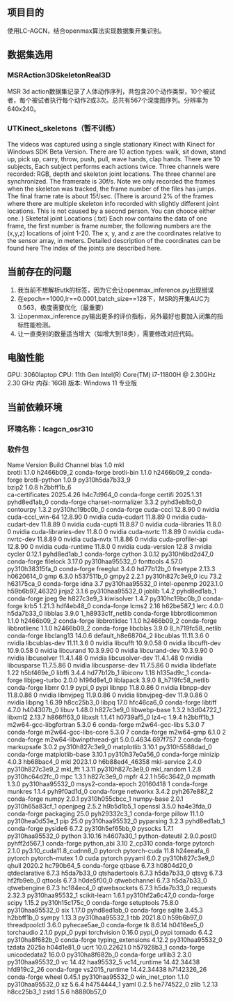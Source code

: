 ## 项目目的
使用LC-AGCN，结合openmax算法实现数据集开集识别。

## 数据集选用
### MSRAction3DSkeletonReal3D
MSR 3d action数据集记录了人体动作序列，共包含20个动作类型，10个被试者，每个被试者执行每个动作2或3次。总共有567个深度图序列。分辨率为640x240。
### UTKinect_skeletons（暂不训练）
The videos was captured using a single stationary Kinect with Kinect for Windows SDK Beta Version. There are 10 action types: walk, sit down, stand up, pick up, carry, throw, push, pull, wave hands, clap hands. There are 10 subjects, Each subject performs each actions twice. Three channels were recorded: RGB, depth and skeleton joint locations. The three channel are synchronized. The framerate is 30f/s. Note we only recorded the frames when the skeleton was tracked, the frame number of the files has jumps. The final frame rate is about 15f/sec. (There is around 2% of the frames where there are multiple skeleton info recorded with slightly different joint locations. This is not caused by a second person. You can chooce either one. )
Sketetal joint Locations (.txt) Each row contains the data of one frame, the first number is frame number, the following numbers are the (x,y,z) locations of joint 1-20. The x, y, and z are the coordinates relative to the sensor array, in meters. Detailed description of the coordinates can be found here The index of the joints are described here.

## 当前存在的问题
1. 我当前不想解析utk的标签，因为它会让openmax_inference.py出现错误
2. 在epoch==1000,lr==0.0001,batch_size==128下，MSR的开集AUC为0.563，极度需要优化（最重要）
3. 让openmax_inference.py输出更多的评价指标，另外最好也要加入闭集的指标性能检测。
4. 让一直类别的数量适当增大（如增大到18类），需要修改对应代码。


## 电脑性能
GPU: 3060laptop
CPU: 11th Gen Intel(R) Core(TM) i7-11800H @ 2.30GHz   2.30 GHz
内存: 16GB
版本: Windows 11 专业版

## 当前依赖环境
### 环境名称：lcagcn_osr310
### 软件包
  Name                    Version                   Build  Channel
blas                      1.0                         mkl  
brotli                    1.1.0                h2466b09_2    conda-forge
brotli-bin                1.1.0                h2466b09_2    conda-forge
brotli-python             1.0.9           py310h5da7b33_9  
bzip2                     1.0.8                h2bbff1b_6  
ca-certificates           2025.4.26            h4c7d964_0    conda-forge
certifi                   2025.1.31          pyhd8ed1ab_0    conda-forge
charset-normalizer        3.3.2              pyhd3eb1b0_0
contourpy                 1.3.2           py310hc19bc0b_0    conda-forge
cuda-cccl                 12.8.90                       0    nvidia
cuda-cccl_win-64          12.8.90                       0    nvidia
cuda-cudart               11.8.89                       0    nvidia
cuda-cudart-dev           11.8.89                       0    nvidia
cuda-cupti                11.8.87                       0    nvidia
cuda-libraries            11.8.0                        0    nvidia
cuda-libraries-dev        11.8.0                        0    nvidia
cuda-nvrtc                11.8.89                       0    nvidia
cuda-nvrtc-dev            11.8.89                       0    nvidia
cuda-nvtx                 11.8.86                       0    nvidia
cuda-profiler-api         12.8.90                       0    nvidia
cuda-runtime              11.8.0                        0    nvidia
cuda-version              12.8                          3    nvidia
cycler                    0.12.1             pyhd8ed1ab_1    conda-forge
cython                    3.0.12          py310h6bd2d47_0    conda-forge
filelock                  3.17.0          py310haa95532_0
fonttools                 4.57.0          py310h38315fa_0    conda-forge
freeglut                  3.4.0                hd77b12b_0
freetype                  2.13.3               h0620614_0
gmp                       6.3.0                h537511b_0
gmpy2                     2.2.1           py310h827c3e9_0
icu                       73.2                 h63175ca_0    conda-forge
idna                      3.7             py310haa95532_0
intel-openmp              2023.1.0         h59b6b97_46320
jinja2                    3.1.6           py310haa95532_0
joblib                    1.4.2              pyhd8ed1ab_1    conda-forge
jpeg                      9e                   h827c3e9_3
kiwisolver                1.4.7           py310hc19bc0b_0    conda-forge
krb5                      1.21.3               hdf4eb48_0    conda-forge
lcms2                     2.16                 h62be587_1
lerc                      4.0.0                h5da7b33_0
libblas                   3.9.0           1_h8933c1f_netlib    conda-forge
libbrotlicommon           1.1.0                h2466b09_2    conda-forge
libbrotlidec              1.1.0                h2466b09_2    conda-forge
libbrotlienc              1.1.0                h2466b09_2    conda-forge
libcblas                  3.9.0           8_h719fc58_netlib    conda-forge
libclang13                14.0.6          default_h8e68704_2
libcublas                 11.11.3.6                     0    nvidia
libcublas-dev             11.11.3.6                     0    nvidia
libcufft                  10.9.0.58                     0    nvidia
libcufft-dev              10.9.0.58                     0    nvidia
libcurand                 10.3.9.90                     0    nvidia
libcurand-dev             10.3.9.90                     0    nvidia
libcusolver               11.4.1.48                     0    nvidia
libcusolver-dev           11.4.1.48                     0    nvidia
libcusparse               11.7.5.86                     0    nvidia
libcusparse-dev           11.7.5.86                     0    nvidia
libdeflate                1.22                 h5bf469e_0
libffi                    3.4.4                hd77b12b_1
libiconv                  1.18                 h135ad9c_1    conda-forge
libjpeg-turbo             2.0.0                h196d8e1_0
liblapack                 3.9.0           8_h719fc58_netlib    conda-forge
libmr                     0.1.9                    pypi_0    pypi
libnpp                    11.8.0.86                     0    nvidia
libnpp-dev                11.8.0.86                     0    nvidia
libnvjpeg                 11.9.0.86                     0    nvidia
libnvjpeg-dev             11.9.0.86                     0    nvidia
libpng                    1.6.39               h8cc25b3_0
libpq                     17.0                 hfc46ca6_0    conda-forge
libtiff                   4.7.0                h404307b_0
libuv                     1.48.0               h827c3e9_0
libwebp-base              1.3.2                h3d04722_1
libxml2                   2.13.7               h866ff63_0
libxslt                   1.1.41               h0739af5_0
lz4-c                     1.9.4                h2bbff1b_1
m2w64-gcc-libgfortran     5.3.0                         6    conda-forge
m2w64-gcc-libs            5.3.0                         7    conda-forge
m2w64-gcc-libs-core       5.3.0                         7    conda-forge
m2w64-gmp                 6.1.0                         2    conda-forge
m2w64-libwinpthread-git   5.0.0.4634.697f757               2    conda-forge
markupsafe                3.0.2           py310h827c3e9_0
matplotlib                3.10.1          py310h5588dad_0    conda-forge
matplotlib-base           3.10.1          py310h37e0a56_0    conda-forge
minizip                   4.0.3                hb68bac4_0
mkl                       2023.1.0         h6b88ed4_46358
mkl-service               2.4.0           py310h827c3e9_2
mkl_fft                   1.3.11          py310h827c3e9_0
mkl_random                1.2.8           py310hc64d2fc_0
mpc                       1.3.1                h827c3e9_0
mpfr                      4.2.1                h56c3642_0
mpmath                    1.3.0           py310haa95532_0
msys2-conda-epoch         20160418                      1    conda-forge
munkres                   1.1.4              pyh9f0ad1d_0    conda-forge
networkx                  3.4.2              pyh267e887_2    conda-forge
numpy                     2.0.1           py310h055cbcc_1
numpy-base                2.0.1           py310h65a83cf_1
openjpeg                  2.5.2                h9b5d1b5_1
openssl                   3.5.0                ha4e3fda_0    conda-forge
packaging                 25.0               pyh29332c3_1    conda-forge
pillow                    11.1.0          py310hea0d53e_1
pip                       25.0            py310haa95532_0
pyparsing                 3.2.3              pyhd8ed1ab_1    conda-forge
pyside6                   6.7.2           py310h5ef65bb_0
pysocks                   1.7.1           py310haa95532_0
python                    3.10.16              h4607a30_1
python-dateutil           2.9.0.post0        pyhff2d567_1    conda-forge
python_abi                3.10                    2_cp310    conda-forge
pytorch                   2.1.0           py3.10_cuda11.8_cudnn8_0    pytorch
pytorch-cuda              11.8                 h24eeafa_6    pytorch
pytorch-mutex             1.0                        cuda    pytorch
pyyaml                    6.0.2           py310h827c3e9_0
qhull                     2020.2               hc790b64_5    conda-forge
qtbase                    6.7.3                h0804d20_0
qtdeclarative             6.7.3                h5da7b33_0
qtshadertools             6.7.3                h5da7b33_0
qtsvg                     6.7.3                hf2fb9eb_0
qttools                   6.7.3                h0de5f00_0
qtwebchannel              6.7.3                h5da7b33_0
qtwebengine               6.7.3                hc184ec4_0
qtwebsockets              6.7.3                h5da7b33_0
requests                  2.32.3          py310haa95532_1
scikit-learn              1.6.1           py310hf2a6c47_0    conda-forge
scipy                     1.15.2          py310h15c175c_0    conda-forge
setuptools                75.8.0          py310haa95532_0
six                       1.17.0             pyhd8ed1ab_0    conda-forge
sqlite                    3.45.3               h2bbff1b_0
sympy                     1.13.3          py310haa95532_1
tbb                       2021.8.0             h59b6b97_0
threadpoolctl             3.6.0              pyhecae5ae_0    conda-forge
tk                        8.6.14               h0416ee5_0
torchaudio                2.1.0                    pypi_0    pypi
torchvision               0.16.0                   pypi_0    pypi
tornado                   6.4.2           py310ha8f682b_0    conda-forge
typing_extensions         4.12.2          py310haa95532_0
tzdata                    2025a                h04d1e81_0
ucrt                      10.0.22621.0         h57928b3_1    conda-forge
unicodedata2              16.0.0          py310ha8f682b_0    conda-forge
urllib3                   2.3.0           py310haa95532_0
vc                        14.42                haa95532_5
vc14_runtime              14.42.34438         hfd919c2_26    conda-forge
vs2015_runtime            14.42.34438         h7142326_26    conda-forge
wheel                     0.45.1          py310haa95532_0
win_inet_pton             1.1.0           py310haa95532_0
xz                        5.6.4                h4754444_1
yaml                      0.2.5                he774522_0
zlib                      1.2.13               h8cc25b3_1
zstd                      1.5.6                h8880b57_0
